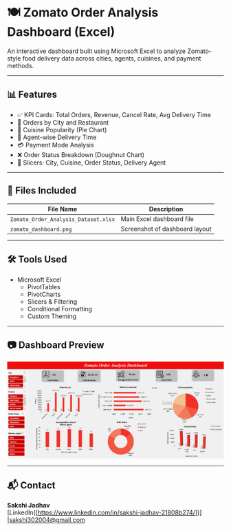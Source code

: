 # 🍽️ Zomato Order Analysis Dashboard (Excel)

An interactive dashboard built using Microsoft Excel to analyze Zomato-style food delivery data across cities, agents, cuisines, and payment methods.

---

## 📊 Features

- ✅ KPI Cards: Total Orders, Revenue, Cancel Rate, Avg Delivery Time
- 📍 Orders by City and Restaurant
- 🍱 Cuisine Popularity (Pie Chart)
- 🚴 Agent-wise Delivery Time
- 💳 Payment Mode Analysis
- ❌ Order Status Breakdown (Doughnut Chart)
- 🔄 Slicers: City, Cuisine, Order Status, Delivery Agent

---

## 📁 Files Included

| File Name                           | Description                     |
|------------------------------------|---------------------------------|
| `Zomato_Order_Analysis_Dataset.xlsx` | Main Excel dashboard file        |
| `zomato_dashboard.png`              | Screenshot of dashboard layout   |

---

## 🛠 Tools Used

- Microsoft Excel  
  - PivotTables  
  - PivotCharts  
  - Slicers & Filtering  
  - Conditional Formatting  
  - Custom Theming

---

## 📷 Dashboard Preview

![Dashboard Screenshot](zomato_dashboard.png)

---

## 📬 Contact

**Sakshi Jadhav**  
[LinkedIn([https://www.linkedin.com/in/sakshi-jadhav-21808b274/])] |sakshi302004@gmail.com
